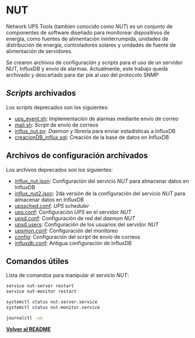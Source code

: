 # NUT

Network UPS Tools (tambien conocido como _NUT_) es un conjunto de componentes de software diseñado para monitorear dispositivos de energía, como fuentes de alimentación ininterrumpida, unidades de distribución de energía, controladores solares y unidades de fuente de alimentación de servidores.

Se crearon archivos de configuración y _scripts_ para el uso de un servidor NUT, InfluxDB y envío de alarmas. Actualmente, este trabajo queda archivado y descartado para dar pie al uso del protocolo SNMP

## _Scripts_ archivados

Los _scripts_ deprecados son los siguientes:

- [ups_event.sh](</scripts/(deprecado)ups_event.sh>): Implementación de alarmas mediante envío de correo
- [mail.sh](</scripts/(deprecado)mail.sh>): _Script_ de envío de correos
- [influx_nut.py](</scripts/(deprecado)influx_nut.py>): _Daemon_ y librería para enviar estadísticas a InfluxDB
- [creacionDB_influx.sql](</scripts/(deprecado)creadionDB_influxdb.sql>): Creación de la base de datos en InfluxDB

## Archivos de configuración archivados

Los archivos deprecados son los siguientes:

- [influx_nut.json](</configs/(deprecado)influx_nut.json>): Configuración del servicio _NUT_ para almacenar datos en InfluxDB
- [influx_nut2.json](</configs/(deprecado)influx_nut2.json>): 2da versión de la configuración del servicio _NUT_ para almacenar datos en InfluxDB
- [upssched.conf](</configs/(deprecado)upssched.conf>): _UPS scheduler_
- [ups.conf](</configs/(deprecado)ups.conf>): Configuración _UPS_ en el servidor _NUT_
- [upsd.conf](</configs/(deprecado)upsd.conf>): Configuración de red del _daemon_ _NUT_
- [upsd.users](</configs/(deprecado)upsd.users>): Configuración de los usuarios del servidor _NUT_
- [upsmon.conf](</configs/(deprecado)upsmon.conf>): Configuración del monitoreo
- [config](</configs/(deprecado)mail.conf>): Configuración del _script_ de envío de correos
- [influxdb.conf](</configs/(deprecado)influxdb.conf>): Antigua configuración de InfluxDB

## Comandos útiles

Lista de comandos para manipular el servicio _NUT_:

```bash
service nut-server restart
service nut-monitor restart

systemctl status nut-server.service
systemctl status nut-monitor.service

journalctl -xe
```

**[Volver al README](/README.md)**
